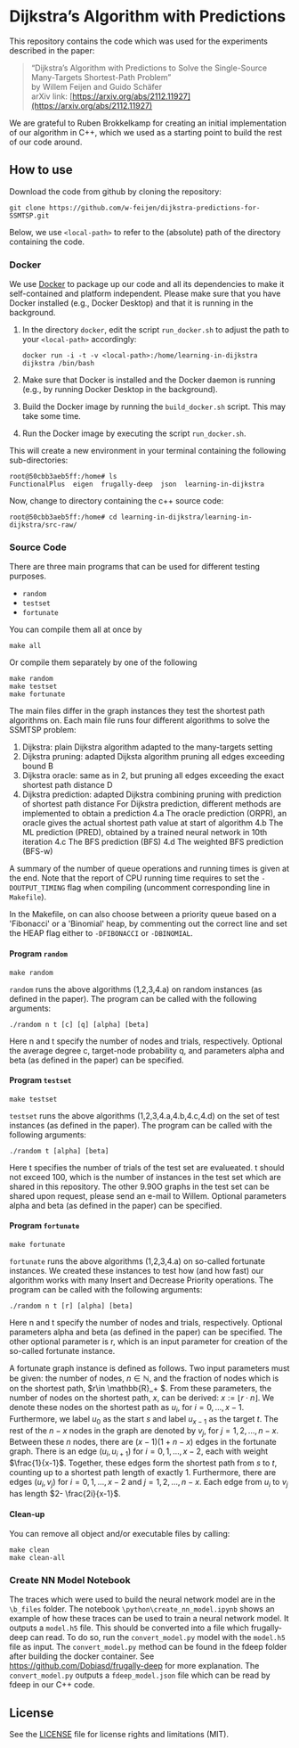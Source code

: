 # Dijkstra’s Algorithm with Predictions

This repository contains the code which was used for the experiments described in the paper:

> “Dijkstra’s Algorithm with Predictions to Solve the Single-Source Many-Targets Shortest-Path Problem”   
> by Willem Feijen and Guido Schäfer  
> arXiv link: [https://arxiv.org/abs/2112.11927](https://arxiv.org/abs/2112.11927)

We are grateful to Ruben Brokkelkamp for creating an initial implementation of our algorithm in C++, which we used as a starting point to build the rest of our code around.

## How to use

Download the code from github by cloning the repository:

    git clone https://github.com/w-feijen/dijkstra-predictions-for-SSMTSP.git

Below, we use `<local-path>` to refer to the (absolute) path of the directory containing the code.

### Docker

We use [Docker](https://www.docker.com) to package up our code and all its dependencies to make it self-contained and platform independent. Please make sure that you have Docker installed (e.g., Docker Desktop) and that it is running in the background.

1.  In the directory `docker`, edit the script `run_docker.sh` to adjust the path to your `<local-path>` accordingly:
    
        docker run -i -t -v <local-path>:/home/learning-in-dijkstra dijkstra /bin/bash

2.  Make sure that Docker is installed and the Docker daemon is running (e.g., by running Docker Desktop in the background).

3.  Build the Docker image by running the `build_docker.sh` script. This may take some time.

4.  Run the Docker image by executing the script `run_docker.sh`.

This will create a new environment in your terminal containing the following sub-directories:

    root@50cbb3aeb5ff:/home# ls
    FunctionalPlus  eigen  frugally-deep  json  learning-in-dijkstra

Now, change to directory containing the c++ source code:

    root@50cbb3aeb5ff:/home# cd learning-in-dijkstra/learning-in-dijkstra/src-raw/

### Source Code

There are three main programs that can be used for different testing purposes.

- `random`
- `testset`
- `fortunate`

You can compile them all at once by

    make all
    
Or compile them separately by one of the following

    make random
    make testset
    make fortunate

The main files differ in the graph instances they test the shortest path algorithms on.
Each main file runs four different algorithms to solve the SSMTSP problem:

1.  Dijkstra: plain Dijkstra algorithm adapted to the many-targets setting
2.  Dijkstra pruning: adapted Dijksta algorithm pruning all edges exceeding bound B
3.  Dijkstra oracle: same as in 2, but pruning all edges exceeding the exact shortest path distance D
4.  Dijkstra prediction: adapted Dijkstra combining pruning with prediction of shortest path distance
    For Dijkstra prediction, different methods are implemented to obtain a prediction
     4.a The oracle prediction (ORPR), an oracle gives the actual shortest path value at start of algorithm
     4.b The ML prediction (PRED), obtained by a trained neural network in 10th iteration
     4.c The BFS prediction (BFS)
     4.d The weighted BFS prediction (BFS-w)

A summary of the number of queue operations and running times is given at the end. Note that the report of CPU running time requires to set the `-DOUTPUT_TIMING` flag when compiling (uncomment corresponding line in `Makefile`).

In the Makefile, on can also choose between a priority queue based on a 'Fibonacci' or a 'Binomial' heap, by commenting out the correct line and set the HEAP flag either to `-DFIBONACCI` or `-DBINOMIAL`.

#### Program `random`

    make random

`random` runs the above algorithms (1,2,3,4.a) on random instances (as defined in the paper). The program can be called with the following arguments: 

    ./random n t [c] [q] [alpha] [beta]

Here n and t specify the number of nodes and trials, respectively. Optional the average degree c, target-node probability q, and parameters alpha and beta (as defined in the paper) can be specified.

#### Program `testset`

    make testset 
    
`testset` runs the above algorithms (1,2,3,4.a,4.b,4.c,4.d) on the set of test instances (as defined in the paper). The program can be called with the following arguments:

    ./random t [alpha] [beta]
    
Here t specifies the number of trials of the test set are evalueated. t should not exceed 100, which is the number of instances in the test set which are shared in this repository. The other 9.90O graphs in the test set can be shared upon request, please send an e-mail to Willem. Optional parameters alpha and beta (as defined in the paper) can be specified. 
    
#### Program `fortunate`

    make fortunate

`fortunate` runs the above algorithms (1,2,3,4.a) on so-called fortunate instances. We created these instances to test how (and how fast) our algorithm works with many Insert and Decrease Priority operations. The program can be called with the following arguments:

    ./random n t [r] [alpha] [beta]
    
Here n and t specify the number of nodes and trials, respectively.  Optional parameters alpha and beta (as defined in the paper) can be specified. The other optional parameter is r, which is an input parameter for creation of the so-called fortunate instance. 

A fortunate graph instance is defined as follows. Two input parameters must be given: the number of nodes, $n\in \mathbb{N}$, and the fraction of nodes which is on the shortest path, $r\in \mathbb{R}\_+ $. From these parameters, the number of nodes on the shortest path, $x$, can be derived: $x:= \lfloor r\cdot n\rfloor$. We denote these nodes on the shortest path as $u_i$, for $i=0,\ldots, x-1$. Furthermore, we label $u_0$ as the start $s$ and label $u_{x-1}$ as the target $t$. The rest of the $n-x$ nodes in the graph are denoted by $v_j$, for $j=1, 2, \ldots, n-x$. Between these $n$ nodes, there are $(x-1)(1+n-x)$ edges in the fortunate graph. There is an edge $(u_i, u_{i+1})$ for $i=0,1, \dots, x-2$, each with weight $\frac{1}{x-1}$. Together, these edges form the shortest path from $s$ to $t$, counting up to a shortest path length of exactly 1. Furthermore, there are edges $(u_i, v_j)$ for $i=0,1, \ldots, x-2$ and $j=1,2,\dots,n-x$. Each edge from $u_i$ to $v_j$ has length $2- \frac{2i}{x-1}$.

#### Clean-up

You can remove all object and/or executable files by calling: 

    make clean
    make clean-all
    
### Create NN Model Notebook
The traces which were used to build the neural network model are in the `\b_files` folder. The notebook `\python\create_nn_model.ipynb` shows an example of how these traces can be used to train a neural network model. It outputs a `model.h5` file. This should be converted into a file which frugally-deep can read. To do so, run the `convert_model.py` model with the `model.h5` file as input. The `convert_model.py` method can be found in the fdeep folder after building the docker container. See https://github.com/Dobiasd/frugally-deep for more explanation. The `convert_model.py` outputs a `fdeep_model.json` file which can be read by fdeep in our C++ code.

## License

See the [LICENSE](LICENSE.md) file for license rights and limitations (MIT).
